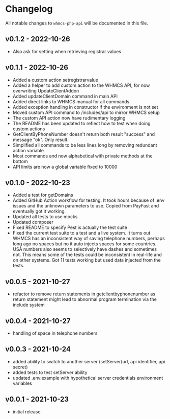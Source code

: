 # Changelog

All notable changes to `whmcs-php-api` will be documented in this file.

## v0.1.2 - 2022-10-26

- Also ask for setting when retrieving registrar values

## v0.1.1 - 2022-10-26

- Added a custom action setregistrarvalue
- Added a helper to add custom action to the WHMCS API, for now overwriting UpdateClientAddon
- Added updateClientDomain command in main API
- Added direct links to WHMCS manual for all commands
- Added exception handling in constructor if the environment is not set
- Moved custom API command to /includes/api to mirror WHMCS setup
- The custom API action now have rudimentary logging
- The README has been updated to reflect how to test when doing custom actions
- GetClientByPhoneNumber doesn't return both result "success" and message "ok". Only result.
- Simplified all commands to be less lines long by removing redundant action variable
- Most commands and now alphabetical with private methods at the bottom
- API limits are now a global variable fixed to 10000

## v0.1.0 - 2022-10-23

- Added a test for getDomains
- Added GitHub Action workflow for testing. It took hours because of .env issues and the unknown parameters to use. Copied from PayFast and eventually got it working.
- Updated all tests to use mocks
- Updated composer
- Fixed README to specify Pest is actually the test suite
- Fixed the current test suite to a test and a live system. It turns out WHMCS has an inconsistent way of saving telephone numbers, perhaps long ago no spaces but no it auto injects spaces for some countries. USA numbers also seems to selectively have dashes and sometimes not. This means some of the tests could be inconsistent in real-life and on other systems. Got 11 tests working but used data injected from the tests.

## v0.0.5 - 2021-10-27

- refactor to remove return statements in getclientbyphonenumber as return statement might lead to abnormal program termination via the include system

## v0.0.4 - 2021-10-27

- handling of space in telephone numbers

## v0.0.3 - 2021-10-24

- added ability to switch to another server (setServer(url, api identifier, api secret)
- added tests to test setServer ability
- updated .env.example with hypothetical server credentials environment variables

## v0.0.1 - 2021-10-23

- initial release

